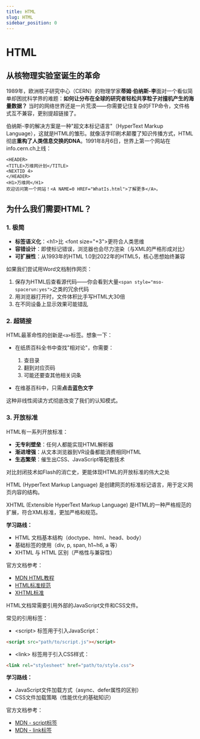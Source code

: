 ```yaml
---
title: HTML
slug: HTML
sidebar_position: 0
---
```



# HTML

## 从核物理实验室诞生的革命

1989年，欧洲核子研究中心（CERN）的物理学家<b>蒂姆·伯纳斯-李</b>面对一个看似简单却困扰科学界的难题：<b>如何让分布在全球的研究者轻松共享粒子对撞机产生的海量数据？</b> 当时的网络世界还是一片荒漠——你需要记住复杂的FTP命令，文件格式互不兼容，更别提超链接了。

伯纳斯-李的解决方案是一种"超文本标记语言"（HyperText Markup Language），这就是HTML的雏形。就像活字印刷术颠覆了知识传播方式，HTML彻底<b>重构了人类信息交换的DNA</b>。1991年8月6日，世界上第一个网站在info.cern.ch上线：

```
<HEADER>
<TITLE>万维网计划</TITLE>
<NEXTID 4>
</HEADER>
<H1>万维网</H1>
欢迎访问第一个网站！<A NAME=0 HREF="WhatIs.html">了解更多</A>。
```

## 为什么我们需要HTML？

### 1. <b>极简</b>

- <b>标签语义化</b>：&lt;h1&gt;比 &lt;font size="+3"&gt;更符合人类思维
- <b>容错设计</b>：即使标记错误，浏览器也会尽力渲染（与XML的严格形成对比）
- <b>可扩展性</b>：从1993年的HTML 1.0到2022年的HTML5，核心思想始终兼容

如果我们尝试用Word文档制作网页：

1. 保存为HTML后查看源代码——你会看到大量`<span style="mso-spacerun:yes">`之类的冗余代码
2. 用浏览器打开时，文件体积比手写HTML大30倍
3. 在不同设备上显示效果可能错乱

### 2. <b>超链接</b>

HTML最革命性的创新是`<a>`标签。想象一下：

- 在纸质百科全书中查找"相对论"，你需要：
    1. 查目录
    2. 翻到对应页码
    3. 可能还要查其他相关词条

- 在维基百科中，只需<b>点击蓝色文字</b>

这种非线性阅读方式彻底改变了我们的认知模式。

### 3. <b>开放标准</b>

HTML有一系列开放标准：

- <b>无专利壁垒</b>：任何人都能实现HTML解析器
- <b>渐进增强</b>：从文本浏览器到VR设备都能消费相同HTML
- <b>生态繁荣</b>：催生出CSS、JavaScript等配套技术

对比封闭技术如Flash的消亡史，更能体现HTML的开放标准的伟大之处

HTML (HyperText Markup Language) 是创建网页的标准标记语言，用于定义网页内容的结构。

XHTML (Extensible HyperText Markup Language) 是HTML的一种严格规范的扩展，符合XML标准，更加严格和规范。

<b>学习路线：</b>

- HTML 文档基本结构（doctype、html、head、body）
- 基础标签的使用（div, p, span, h1~h6, a 等）
- XHTML 与 HTML 区别（严格性与兼容性）

官方文档参考：

- [MDN HTML教程](https://developer.mozilla.org/zh-CN/docs/Learn/Getting_started_with_the_web/HTML_basics)
- [HTML标准规范](https://html.spec.whatwg.org/multipage/)
- [XHTML标准](https://www.w3.org/TR/xhtml1/)

HTML文档常需要引用外部的JavaScript文件和CSS文件。

常见的引用标签：

- &lt;script&gt; 标签用于引入JavaScript：

```html
<script src="path/to/script.js"></script>
```

- &lt;link&gt; 标签用于引入CSS样式：

```html
<link rel="stylesheet" href="path/to/style.css">
```

<b>学习路线：</b>

- JavaScript文件加载方式（async、defer属性的区别）
- CSS文件加载策略（性能优化的基础知识）

官方文档参考：

-  [MDN - script标签](https://developer.mozilla.org/zh-CN/docs/Web/HTML/Element/script)
-  [MDN - link标签](https://developer.mozilla.org/zh-CN/docs/Web/HTML/Element/link)

